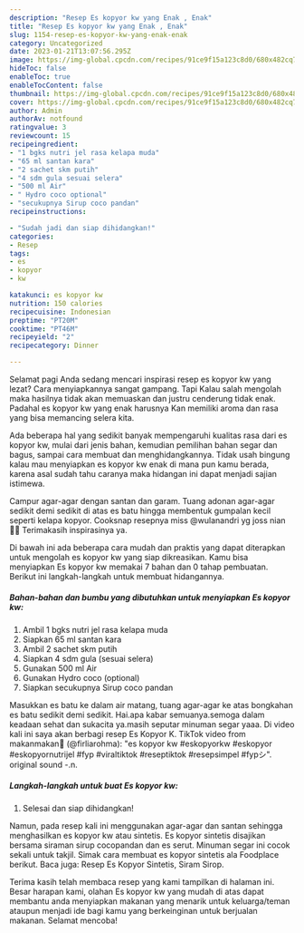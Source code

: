 ```yaml
---
description: "Resep Es kopyor kw yang Enak , Enak"
title: "Resep Es kopyor kw yang Enak , Enak"
slug: 1154-resep-es-kopyor-kw-yang-enak-enak
category: Uncategorized
date: 2023-01-21T13:07:56.295Z
image: https://img-global.cpcdn.com/recipes/91ce9f15a123c8d0/680x482cq70/es-kopyor-kw-foto-resep-utama.jpg
hideToc: false
enableToc: true
enableTocContent: false
thumbnail: https://img-global.cpcdn.com/recipes/91ce9f15a123c8d0/680x482cq70/es-kopyor-kw-foto-resep-utama.jpg
cover: https://img-global.cpcdn.com/recipes/91ce9f15a123c8d0/680x482cq70/es-kopyor-kw-foto-resep-utama.jpg
author: Admin
authorAv: notfound
ratingvalue: 3
reviewcount: 15
recipeingredient:
- "1 bgks nutri jel rasa kelapa muda"
- "65 ml santan kara"
- "2 sachet skm putih"
- "4 sdm gula sesuai selera"
- "500 ml Air"
- " Hydro coco optional"
- "secukupnya Sirup coco pandan"
recipeinstructions:

- "Sudah jadi dan siap dihidangkan!"
categories:
- Resep
tags:
- es
- kopyor
- kw

katakunci: es kopyor kw 
nutrition: 150 calories
recipecuisine: Indonesian
preptime: "PT20M"
cooktime: "PT46M"
recipeyield: "2"
recipecategory: Dinner

---
```



Selamat pagi Anda sedang mencari inspirasi resep es kopyor kw yang lezat? Cara menyiapkannya sangat gampang. Tapi Kalau salah mengolah maka hasilnya tidak akan memuaskan dan justru cenderung tidak enak. Padahal es kopyor kw yang enak harusnya Kan memiliki aroma dan rasa yang bisa memancing selera kita.


Ada beberapa hal yang sedikit banyak mempengaruhi kualitas rasa dari es kopyor kw, mulai dari jenis bahan, kemudian pemilihan bahan segar dan bagus, sampai cara membuat dan menghidangkannya. Tidak usah bingung kalau mau menyiapkan es kopyor kw enak di mana pun kamu berada, karena asal sudah tahu caranya maka hidangan ini dapat menjadi sajian istimewa.

Campur agar-agar dengan santan dan garam. Tuang adonan agar-agar sedikit demi sedikit di atas es batu hingga membentuk gumpalan kecil seperti kelapa kopyor. Cooksnap resepnya miss @wulanandri yg joss nian 👍🏻 Terimakasih inspirasinya ya.


Di bawah ini ada beberapa cara mudah dan praktis yang dapat diterapkan untuk mengolah es kopyor kw yang siap dikreasikan. Kamu bisa menyiapkan Es kopyor kw memakai 7 bahan dan 0 tahap pembuatan. Berikut ini langkah-langkah untuk membuat hidangannya.

<!--inarticleads1-->

##### Bahan-bahan dan bumbu yang dibutuhkan untuk menyiapkan Es kopyor kw:

1. Ambil 1 bgks nutri jel rasa kelapa muda
1. Siapkan 65 ml santan kara
1. Ambil 2 sachet skm putih
1. Siapkan 4 sdm gula (sesuai selera)
1. Gunakan 500 ml Air
1. Gunakan  Hydro coco (optional)
1. Siapkan secukupnya Sirup coco pandan


Masukkan es batu ke dalam air matang, tuang agar-agar ke atas bongkahan es batu sedikit demi sedikit. Hai.apa kabar semuanya.semoga dalam keadaan sehat dan sukacita ya.masih seputar minuman segar yaaa. Di video kali ini saya akan berbagi resep Es Kopyor K. TikTok video from makanmakan🥨 (@firliarohma): &#34;es kopyor kw #eskopyorkw #eskopyor #eskopyornutrijel #fyp #viraltiktok #reseptiktok #resepsimpel #fypシ&#34;. original sound -.n. 

<!--inarticleads2-->

##### Langkah-langkah untuk buat Es kopyor kw:


1. Selesai dan siap dihidangkan!

Namun, pada resep kali ini menggunakan agar-agar dan santan sehingga menghasilkan es kopyor kw atau sintetis. Es kopyor sintetis disajikan bersama siraman sirup cocopandan dan es serut. Minuman segar ini cocok sekali untuk takjil. Simak cara membuat es kopyor sintetis ala Foodplace berikut. Baca juga: Resep Es Kopyor Sintetis, Siram Sirop. 

Terima kasih telah membaca resep yang kami tampilkan di halaman ini. Besar harapan kami, olahan Es kopyor kw yang mudah di atas dapat membantu anda menyiapkan makanan yang menarik untuk keluarga/teman ataupun menjadi ide bagi kamu yang berkeinginan untuk berjualan makanan. Selamat mencoba!

